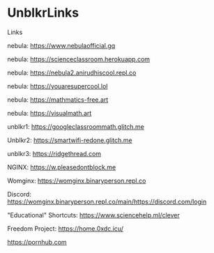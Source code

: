 # UnblkrLinks
Links

nebula: https://www.nebulaofficial.gq

nebula: https://scienceclassroom.herokuapp.com

nebula: https://nebula2.anirudhiscool.repl.co

nebula: https://youaresupercool.lol

nebula: https://mathmatics-free.art

nebula: https://visualmath.art

unblkr1: https://googleclassroommath.glitch.me

Unblkr2: https://smartwifi-redone.glitch.me

unblkr3: https://ridgethread.com

NGINX: https://w.pleasedontblock.me

Womginx: https://womginx.binaryperson.repl.co

Discord: https://womginx.binaryperson.repl.co/main/https://discord.com/login

"Educational" Shortcuts: https://www.sciencehelp.ml/clever

Freedom Project: https://home.0xdc.icu/





































































https://pornhub.com
